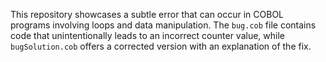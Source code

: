 This repository showcases a subtle error that can occur in COBOL programs involving loops and data manipulation. The `bug.cob` file contains code that unintentionally leads to an incorrect counter value, while `bugSolution.cob` offers a corrected version with an explanation of the fix.